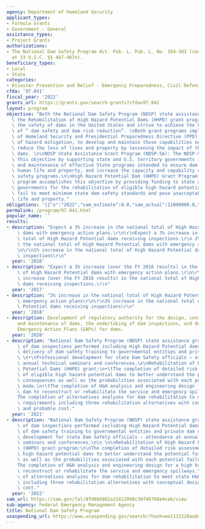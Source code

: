 ```yaml
---
agency: Department of Homeland Security
applicant_types:
- Formula Grants
- Government - General
assistance_types:
- Project Grants
authorizations:
- The National Dam Safety Program Act. Pub. L. Pub. L. No. 104-303 (codified as amended
  at 33 U.S.C. §§ 467-467n).
beneficiary_types:
- Local
- State
categories:
- Disaster Prevention and Relief - Emergency Preparedness, Civil Defense
cfda: '97.041'
fiscal_year: '2022'
grants_url: https://grants.gov/search-grants?cfda=97.041
layout: program
objective: "Both the National Dam Safety Program (NDSP) state assistance grant and\
  \ the Rehabilitation of High Hazard Potential Dams (HHPD) grant programs improve\
  \ the safety of dams in the United States and strive to achieve the key objective\
  \ of “ dam safety and dam risk reduction”. \nBoth grant programs implement the Department\
  \ of Homeland Security and Presidential Preparedness Directive (PPD)-8 objective\
  \ of hazard mitigation, to develop and maintain those capabilities necessary to\
  \ reduce the loss of lives and property by lessening the impact of the failure of\
  \ dams. \n\nNDSP State Assistance Grant Program (NDSP-SA): The NDSP-SA accomplishes\
  \ this objective by supporting state and U.S. territory governments in the establishment\
  \ and maintenance of effective State programs intended to ensure dam safety, protect\
  \ human life and property, and increase the capacity and capability of State dam\
  \ safety programs.\n\nHigh Hazard Potential Dam (HHPD) Grant Program: The HHPD grant\
  \ program accomplishes this objective by providing funding to state and U.S. territory\
  \ governments for the rehabilitation of eligible high hazard potential dams that\
  \ fail to meet minimum state dam safety standards and pose unacceptable risk to\
  \ life and property."
obligations: '[{"x":"2022","sam_estimate":0.0,"sam_actual":11000000.0,"usa_spending_actual":30852016.54},{"x":"2023","sam_estimate":26856000.0,"sam_actual":0.0,"usa_spending_actual":5930960.67},{"x":"2024","sam_estimate":216976000.0,"sam_actual":0.0,"usa_spending_actual":50914117.36}]'
permalink: /program/97.041.html
popular_name: ''
results:
- description: "Expect a 3% increase in the national total of High Hazard Potential\
    \ dams with emergency action plans.\r\n\r\nExpect a 3% increase in the national\
    \ total of High Hazard Potential dams receiving inspections.\r\n 2% increase in\
    \ the national total of High Hazard Potential dams with emergency action plans\r\
    \n\r\n1% increase in the national total of High Hazard Potential dams receiving\
    \ inspections\r\n"
  year: '2016'
- description: "Expect a 3% increase (over the FY 2016 results) in the national total\
    \ of High Hazard Potential dams with emergency action plans.\r\n\r\nExpect a 3%\
    \ increase (over the FY 2016 results) in the national total of High Hazard Potential\
    \ dams receiving inspections.\r\n"
  year: '2017'
- description: "3% increase in the national total of High Hazard Potential dams with\
    \ emergency action plans\r\n\r\n3% increase in the national total of High Hazard\
    \ Potential dams receiving inspections\r\n"
  year: '2018'
- description: Development of regulatory authority for the design, construction, operation,
    and maintenance of dams, the undertaking of dam inspections, and development of
    Emergency Action Plans (EAPs) for dams.
  year: '2020'
- description: "National Dam Safety Program (NDSP) state assistance grant:\n•\tCompletion\
    \ of dam inspections performed including High Hazard Potential dams. \n•\tState\
    \ delivery of dam safety training to governmental entities and private dam owners.\
    \ \n•\tProfessional development for state Dam Safety officials – attendance at\
    \ annual technical seminars and conferences.\n\nRehabilitation of High Hazard\
    \ Potential Dams (HHPD) grant:\n•\tThe completion of detailed risk assessment\
    \ of eligible high hazard potential dams to better understand the potential failure\
    \ consequences as well as the probabilities associated with each potential failure\
    \ mode.\n•\tThe completion of H&H analysis and engineering design for a high hazard\
    \ dam to reconstruct or rehabilitate the service and emergency spillways.\n•\t\
    The completion of alternatives analyzes for dam rehabilitation to meet state H&H\
    \ requirements including three rehabilitation alternatives with conceptual design\
    \ and probable cost."
  year: '2021'
- description: "National Dam Safety Program (NDSP) state assistance grant:\n\nCompletion\
    \ of dam inspections performed including High Hazard Potential dams.\nState delivery\
    \ of dam safety training to governmental entities and private dam owners.\nProfessional\
    \ development for state Dam Safety officials – attendance at annual technical\
    \ seminars and conferences.\n\n \n\nRehabilitation of High Hazard Potential Dams\
    \ (HHPD) grant program:\n\nThe completion of detailed risk assessment of eligible\
    \ high hazard potential dams to better understand the potential failure consequences\
    \ as well as the probabilities associated with each potential failure mode.\n\
    The completion of H&H analysis and engineering design for a high hazard dam to\
    \ reconstruct or rehabilitate the service and emergency spillways.\nThe completion\
    \ of alternatives analyzes for dam rehabilitation to meet state H&H requirements\
    \ including three rehabilitation alternatives with conceptual design and probable\
    \ cost."
  year: '2022'
sam_url: https://sam.gov/fal/8fd8b6982a22412098c39f46768e4ce6/view
sub-agency: Federal Emergency Management Agency
title: National Dam Safety Program
usaspending_url: https://www.usaspending.gov/search/?hash=ee1122220aa9a2b817f64145a30a2e8a
---
```

